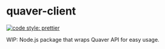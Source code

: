 # quaver-client

[![code style: prettier](https://img.shields.io/badge/code_style-prettier-ff69b4.svg?style=flat-square)](https://github.com/prettier/prettier)

WIP: Node.js package that wraps Quaver API for easy usage.

